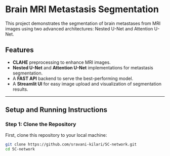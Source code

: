 # Brain MRI Metastasis Segmentation

This project demonstrates the segmentation of brain metastases from MRI images using two advanced architectures: Nested U-Net and Attention U-Net.

## Features
- **CLAHE** preprocessing to enhance MRI images.
- **Nested U-Net** and **Attention U-Net** implementations for metastasis segmentation.
- A **FAST API** backend to serve the best-performing model.
- A **Streamlit UI** for easy image upload and visualization of segmentation results.

---

## Setup and Running Instructions

### Step 1: Clone the Repository

First, clone this repository to your local machine:

```bash
git clone https://github.com/sravani-kilari/5C-network.git
cd 5C-network
